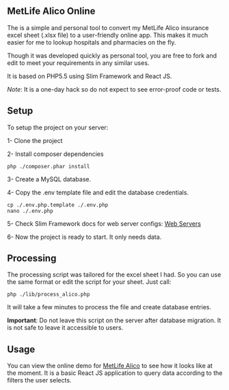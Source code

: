 ## MetLife Alico Online ##

The is a simple and personal tool to convert my MetLife Alico insurance excel sheet (.xlsx file) to a user-friendly online app. This makes it much easier for me to lookup hospitals and pharmacies on the fly.

Though it was developed quickly as personal tool, you are free to fork and edit to meet your requirements in any similar uses.

It is based on PHP5.5 using Slim Framework and React JS.

*Note*: It is a one-day hack so do not expect to see error-proof code or tests.

Setup
-----
To setup the project on your server:

1- Clone the project

2- Install composer dependencies


    php ./composer.phar install

3- Create a MySQL database.

4- Copy the .env template file and edit the database credentials.


    cp ./.env.php.template ./.env.php
    nano ./.env.php

5- Check Slim Framework docs for web server configs: [Web Servers](http://www.slimframework.com/docs/start/web-servers.html)

6- Now the project is ready to start. It only needs data.

Processing
----------
The processing script was tailored for the excel sheet I had. So you can use the same format or edit the script for your sheet.
Just call:

    php ./lib/process_alico.php
It will take a few minutes to process the file and create database entries.

**Important**:  Do not leave this script on the server after database migration. It is not safe to leave it accessible to users.

Usage
-----
You can view the online demo for [MetLife Alico](http://alico.thaghry.com/) to see how it looks like at the moment. It is a basic React JS application to query data according to the filters the user selects.
